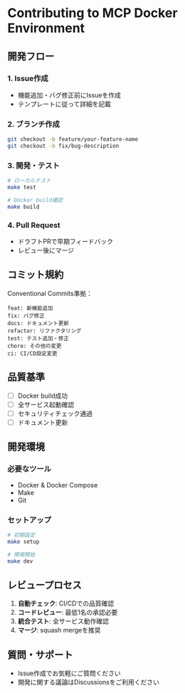 # Contributing to MCP Docker Environment

## 開発フロー

### 1. Issue作成
- 機能追加・バグ修正前にIssueを作成
- テンプレートに従って詳細を記載

### 2. ブランチ作成
```bash
git checkout -b feature/your-feature-name
git checkout -b fix/bug-description
```

### 3. 開発・テスト
```bash
# ローカルテスト
make test

# Docker build確認
make build
```

### 4. Pull Request
- ドラフトPRで早期フィードバック
- レビュー後にマージ

## コミット規約

Conventional Commits準拠：

```
feat: 新機能追加
fix: バグ修正
docs: ドキュメント更新
refactor: リファクタリング
test: テスト追加・修正
chore: その他の変更
ci: CI/CD設定変更
```

## 品質基準

- [ ] Docker build成功
- [ ] 全サービス起動確認
- [ ] セキュリティチェック通過
- [ ] ドキュメント更新

## 開発環境

### 必要なツール
- Docker & Docker Compose
- Make
- Git

### セットアップ
```bash
# 初期設定
make setup

# 開発開始
make dev
```

## レビュープロセス

1. **自動チェック**: CI/CDでの品質確認
2. **コードレビュー**: 最低1名の承認必要
3. **統合テスト**: 全サービス動作確認
4. **マージ**: squash mergeを推奨

## 質問・サポート

- Issue作成でお気軽にご質問ください
- 開発に関する議論はDiscussionsをご利用ください